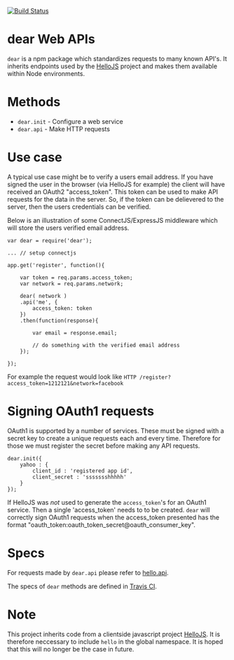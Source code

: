 [![Build Status](https://travis-ci.org/MrSwitch/dear.svg?branch=master)](https://travis-ci.org/MrSwitch/dear)


# dear Web APIs

`dear` is a npm package which standardizes requests to many known API's. It inherits endpoints used by the [HelloJS](http://adodson.com/hello.js) project and makes them available within Node environments.



# Methods

* `dear.init` - Configure a web service
* `dear.api` - Make HTTP requests



# Use case

A typical use case might be to verify a users email address. If you have signed the user in the browser (via HelloJS for example) the client will have received an OAuth2 "access_token". This token can be used to make API requests for the data in the server. So, if the token can be delievered to the server, then the users credentials can be verified.

Below is an illustration of some ConnectJS/ExpressJS middleware which will store the users verified email address.

	
	var dear = require('dear');

	... // setup connectjs

	app.get('register', function(){

		var token = req.params.access_token;
		var network = req.params.network;

		dear( network )
		.api('me', {
			access_token: token
		})
		.then(function(response){

			var email = response.email;

			// do something with the verified email address
		});

	});

For example the request would look like `HTTP /register?access_token=1212121&network=facebook`



# Signing OAuth1 requests

OAuth1 is supported by a number of services. These must be signed with a secret key to create a unique requests each and every time. Therefore for those we must register the secret before making any API requests.

	dear.init({
		yahoo : {
			client_id : 'registered app id',
			client_secret : 'ssssssshhhhh'
		}
	});


If HelloJS was *not* used to generate the `access_token`'s for an OAuth1 service. Then a single 'access_token' needs to to be created. `dear` will correctly sign OAuth1 requests when the access_token presented has the format "oauth_token:oauth_token_secret@oauth_consumer_key".



# Specs

For requests made by `dear.api` please refer to [hello.api](http://adodson.com/hello.js/#helloapi).

The specs of `dear` methods are defined in [Travis CI](https://travis-ci.org/MrSwitch/dear).



# Note

This project inherits code from a clientside javascript project [HelloJS](https://github.com/MrSwitch/hello.js). It is therefore neccessary to include `hello` in the global namespace. It is hoped that this will no longer be the case in future.

